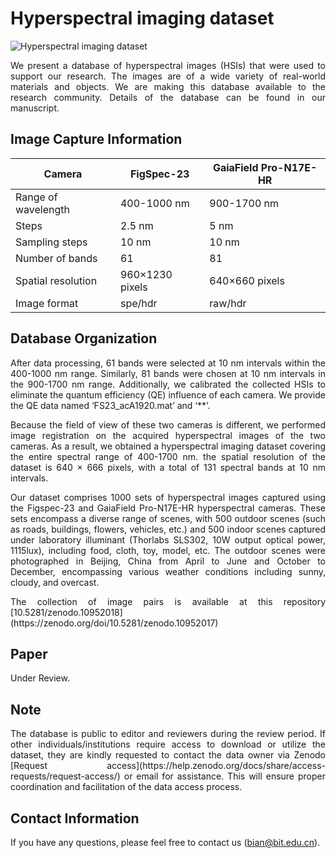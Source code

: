 # **Hyperspectral imaging dataset**


![Hyperspectral imaging dataset](fig/Dataset.png)

<p style="text-align: justify;">
We present a database of hyperspectral images (HSIs) that were used to support our research. The images are of a wide variety of real-world materials and objects. We are making this database available to the research community. Details of the database can be found in our manuscript.
</p>

## **Image Capture Information**

<div style="text-align:center;">
 
| Camera              | FigSpec-23      | GaiaField Pro-N17E-HR |
| ------------------- | --------------- | --------------------- |
| Range of wavelength | 400-1000 nm     | 900-1700 nm           |
| Steps               | 2.5 nm          | 5 nm                  |
| Sampling steps      | 10 nm           | 10 nm                 |
| Number of bands     | 61              | 81                    |
| Spatial resolution  | 960×1230 pixels | 640×660 pixels        |
| Image format        | spe/hdr         | raw/hdr               |

</div>


## **Database Organization**

<p style="text-align: justify;">
After data processing, 61 bands were selected at 10 nm intervals within the 400-1000 nm range. Similarly, 81 bands were chosen at 10 nm intervals in the 900-1700 nm range. Additionally, we calibrated the collected HSIs to eliminate the quantum efficiency (QE) influence of each camera. We provide the QE data named ‘FS23_acA1920.mat’ and ‘**’.
</p>

<p style="text-align: justify;">
Because the field of view of these two cameras is different, we performed image registration on the acquired hyperspectral images of the two cameras. As a result, we obtained a hyperspectral imaging dataset covering the entire spectral range of 400-1700 nm. the spatial resolution of the dataset is 640 × 666 pixels, with a total of 131 spectral bands at 10 nm intervals.
</p>

<p style="text-align: justify;">
Our dataset comprises 1000 sets of hyperspectral images captured using the Figspec-23 and GaiaField Pro-N17E-HR hyperspectral cameras. These sets encompass a diverse range of scenes, with 500 outdoor scenes (such as roads, buildings, flowers, vehicles, etc.) and 500 indoor scenes captured under laboratory illuminant (Thorlabs SLS302, 10W output optical power, 1115lux), including food, cloth, toy, model, etc. The outdoor scenes were photographed in Beijing, China from April to June and October to December, encompassing various weather conditions including sunny, cloudy, and overcast.
</p>

<p style="text-align: justify;">
The collection of image pairs is available at this repository [10.5281/zenodo.10952018](https://zenodo.org/doi/10.5281/zenodo.10952017)
 </p>

## Paper
Under Review.


## Note
<p style="text-align: justify;">
The database is public to editor and reviewers during the review period.  If other individuals/institutions require access to download or utilize the dataset, they are kindly requested to contact the data owner via Zenodo [Request access](https://help.zenodo.org/docs/share/access-requests/request-access/) or email for assistance. This will ensure proper coordination and facilitation of the data access process. 
</p>

## Contact Information
If you have any questions, please feel free to contact us (bian@bit.edu.cn).


